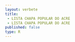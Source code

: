 ```yaml
---
layout: verbete
title:
 - LISTA CHAPA POPULAR DO ACRE
 - LISTA CHAPA POPULAR DO ACRE
published: false
type: R
---
```


